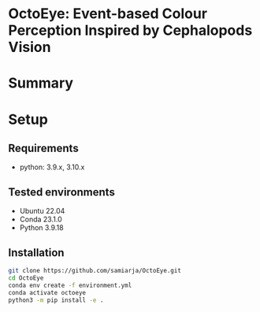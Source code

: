 # OctoEye: Event-based Colour Perception Inspired by Cephalopods Vision


# Summary



# Setup

## Requirements

- python: 3.9.x, 3.10.x

## Tested environments
- Ubuntu 22.04
- Conda 23.1.0
- Python 3.9.18

## Installation

```sh
git clone https://github.com/samiarja/OctoEye.git
cd OctoEye
conda env create -f environment.yml
conda activate octoeye
python3 -m pip install -e .
```

